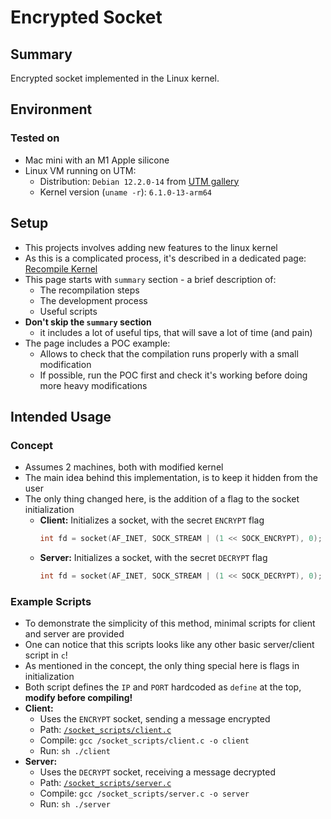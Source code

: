 # Encrypted Socket

## Summary

Encrypted socket implemented in the Linux kernel.

## Environment

### Tested on

* Mac mini with an M1 Apple silicone 
* Linux VM running on UTM:
  * Distribution: `Debian 12.2.0-14` from [UTM gallery](https://mac.getutm.app/gallery/debian-12)
  * Kernel version (`uname -r`): `6.1.0-13-arm64`

## Setup

* This projects involves adding new features to the linux kernel
* As this is a complicated process, it's described in a dedicated page: [Recompile Kernel](recompile.md)
* This page starts with `summary` section - a brief description of:
  * The recompilation steps
  * The development process
  * Useful scripts
* __Don't skip the `summary` section__
  * it includes a lot of useful tips, that will save a lot of time (and pain)
* The page includes a POC example:
  * Allows to check that the compilation runs properly with a small modification
  * If possible, run the POC first and check it's working before doing more heavy modifications

## Intended Usage

### Concept

* Assumes 2 machines, both with modified kernel
* The main idea behind this implementation, is to keep it hidden from the user
* The only thing changed here, is the addition of a flag to the socket initialization
  * __Client:__ Initializes a socket, with the secret `ENCRYPT` flag
      ```c
      int fd = socket(AF_INET, SOCK_STREAM | (1 << SOCK_ENCRYPT), 0);
      ```
  * __Server:__ Initializes a socket, with the secret `DECRYPT` flag
      ```c
      int fd = socket(AF_INET, SOCK_STREAM | (1 << SOCK_DECRYPT), 0);
      ```
### Example Scripts

* To demonstrate the simplicity of this method, minimal scripts for client and server are provided
* One can notice that this scripts looks like any other basic server/client script in `c`!
* As mentioned in the concept, the only thing special here is flags in initialization
* Both script defines the `IP` and `PORT` hardcoded as `define` at the top, __modify before compiling!__
* __Client:__
  * Uses the `ENCRYPT` socket, sending a message encrypted
  * Path: [`/socket_scripts/client.c`](/socket_scripts/client.c)
  * Compile: `gcc /socket_scripts/client.c -o client`
  * Run: `sh ./client`
* __Server:__
  * Uses the `DECRYPT` socket, receiving a message decrypted
  * Path: [`/socket_scripts/server.c`](/socket_scripts/server.c)
  * Compile: `gcc /socket_scripts/server.c -o server`
  * Run: `sh ./server`